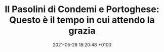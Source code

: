 ---
layout: post
category: stampa
title:  "Il Pasolini di Condemi e Portoghese: Questo è il tempo in cui attendo la grazia"
date: 2021-05-28 18:20:48 +0100
fonte: Krapp’s Last Post
link: http://www.klpteatro.it/condemi-portoghese-questo-e-il-tempo-in-cui-attendo-la-grazia-recensione
---